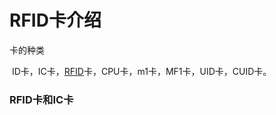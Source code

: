 # RFID卡介绍

卡的种类

​		ID卡，IC卡，[RFID](https://so.csdn.net/so/search?q=RFID&spm=1001.2101.3001.7020)卡，CPU卡，m1卡，MF1卡，UID卡，CUID卡。

### RFID卡和IC卡

